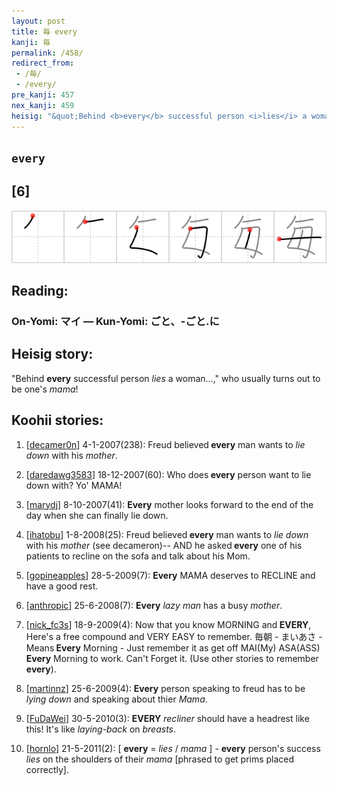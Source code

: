 ```yaml
---
layout: post
title: 毎 every
kanji: 毎
permalink: /458/
redirect_from:
 - /毎/
 - /every/
pre_kanji: 457
nex_kanji: 459
heisig: "&quot;Behind <b>every</b> successful person <i>lies</i> a woman...,&quot; who usually turns out to be one's <i>mama</i>!"
---
```


## `every`

## [6]

<div class="stroke"><img src="../images/E6AF8E.png" /></div>

## Reading:

### On-Yomi: マイ &mdash; Kun-Yomi: ごと、-ごと.に

## Heisig story:

&quot;Behind <b>every</b> successful person <i>lies</i> a woman...,&quot; who usually turns out to be one's <i>mama</i>!

## Koohii stories:

1) [<a href="http://kanji.koohii.com/profile/decamer0n">decamer0n</a>] 4-1-2007(238): Freud believed<strong> every</strong> man wants to <em>lie down</em> with his <em>mother</em>.

2) [<a href="http://kanji.koohii.com/profile/daredawg3583">daredawg3583</a>] 18-12-2007(60): Who does<strong> every</strong> person want to lie down with? Yo&#039; MAMA!

3) [<a href="http://kanji.koohii.com/profile/marydj">marydj</a>] 8-10-2007(41): <strong>Every</strong> mother looks forward to the end of the day when she can finally lie down.

4) [<a href="http://kanji.koohii.com/profile/ihatobu">ihatobu</a>] 1-8-2008(25): Freud believed<strong> every</strong> man wants to <em>lie down</em> with his <em>mother</em> (see decameron)-- AND he asked<strong> every</strong> one of his patients to recline on the sofa and talk about his Mom.

5) [<a href="http://kanji.koohii.com/profile/gopineapples">gopineapples</a>] 28-5-2009(7): <strong>Every</strong> MAMA deserves to RECLINE and have a good rest.

6) [<a href="http://kanji.koohii.com/profile/anthropic">anthropic</a>] 25-6-2008(7): <strong>Every</strong> <em>lazy man</em> has a busy <em>mother</em>.

7) [<a href="http://kanji.koohii.com/profile/nick_fc3s">nick_fc3s</a>] 18-9-2009(4): Now that you know MORNING and<strong> EVERY</strong>, Here&#039;s a free compound and VERY EASY to remember. 毎朝 - まいあさ - Means<strong> Every</strong> Morning - Just remember it as get off MAI(My) ASA(ASS)<strong> Every</strong> Morning to work. Can&#039;t Forget it. (Use other stories to remember<strong> every</strong>).

8) [<a href="http://kanji.koohii.com/profile/martinnz">martinnz</a>] 25-6-2009(4): <strong>Every</strong> person speaking to freud has to be <em>lying down</em> and speaking about thier <em>Mama</em>.

9) [<a href="http://kanji.koohii.com/profile/FuDaWei">FuDaWei</a>] 30-5-2010(3): <strong>EVERY</strong> <em>recliner</em> should have a headrest like this! It&#039;s like <em>laying-back</em> on <em>breasts</em>.

10) [<a href="http://kanji.koohii.com/profile/hornlo">hornlo</a>] 21-5-2011(2): [ <strong>every</strong> = <em>lies</em> / <em>mama</em> ] - <strong>every</strong> person&#039;s success <em>lies</em> on the shoulders of their <em>mama</em> [phrased to get prims placed correctly].
